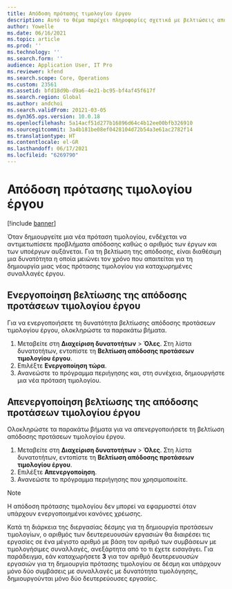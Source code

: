 ```yaml
---
title: Απόδοση πρότασης τιμολογίου έργου
description: Αυτό το θέμα παρέχει πληροφορίες σχετικά με βελτιώσεις απόδοσης σε προτάσεις τιμολογίου έργου.
author: Yowelle
ms.date: 06/16/2021
ms.topic: article
ms.prod: ''
ms.technology: ''
ms.search.form: ''
audience: Application User, IT Pro
ms.reviewer: kfend
ms.search.scope: Core, Operations
ms.custom: 23561
ms.assetid: bfd18d9b-d9a6-4e21-bc95-bf4af45f617f
ms.search.region: Global
ms.author: andchoi
ms.search.validFrom: 20121-03-05
ms.dyn365.ops.version: 10.0.18
ms.openlocfilehash: 5a14acf51d277b16896d64c4b12ee00bfb326910
ms.sourcegitcommit: 3a4b181be08ef0428104d72b54a3e61ac2782f14
ms.translationtype: HT
ms.contentlocale: el-GR
ms.lasthandoff: 06/17/2021
ms.locfileid: "6269790"
---
```

# <a name="project-invoice-proposal-performance"></a>Απόδοση πρότασης τιμολογίου έργου

[!include [banner](../includes/banner.md)]

Όταν δημιουργείτε μια νέα πρόταση τιμολογίου, ενδέχεται να αντιμετωπίσετε προβλήματα απόδοσης καθώς ο αριθμός των έργων και των υποέργων αυξάνεται. Για τη βελτίωση της απόδοσης, είναι διαθέσιμη μια δυνατότητα η οποία μειώνει τον χρόνο που απαιτείται για τη δημιουργία μιας νέας πρότασης τιμολογίου για καταχωρημένες συναλλαγές έργου.

## <a name="enable-project-invoice-proposal-performance-enhancement"></a>Ενεργοποίηση βελτίωσης της απόδοσης προτάσεων τιμολογίου έργου
Για να ενεργοποιήσετε τη δυνατότητα βελτίωσης απόδοσης προτάσεων τιμολογίου έργου, ολοκληρώστε τα παρακάτω βήματα.

1.  Μεταβείτε στη **Διαχείριση δυνατοτήτων** > **Όλες**. Στη λίστα δυνατοτήτων, εντοπίστε τη **Βελτίωση απόδοσης προτάσεων τιμολογίου έργου**.
2.  Επιλέξτε **Ενεργοποίηση τώρα**.
3.  Ανανεώστε το πρόγραμμα περιήγησης και, στη συνέχεια, δημιουργήστε μια νέα πρόταση τιμολογίου.

## <a name="turn-off-project-invoice-proposal-performance-enhancement"></a>Απενεργοποίηση βελτίωσης της απόδοσης προτάσεων τιμολογίου έργου
Ολοκληρώστε τα παρακάτω βήματα για να απενεργοποιήσετε τη βελτίωση απόδοσης προτάσεων τιμολογίου έργου.

1.  Μεταβείτε στη **Διαχείριση δυνατοτήτων** > **Όλες**. Στη λίστα δυνατοτήτων, εντοπίστε τη **Βελτίωση απόδοσης προτάσεων τιμολογίου έργου**.
2.  Επιλέξτε **Απενεργοποίηση**.
3.  Ανανεώστε το πρόγραμμα περιήγησης που χρησιμοποιείτε.

> [!NOTE]
> Η απόδοση πρότασης τιμολογίου δεν μπορεί να εφαρμοστεί όταν υπάρχουν ενεργοποιημένοι κανόνες χρέωσης.
> 
> Κατά τη διάρκεια της διεργασίας δέσμης για τη δημιουργία προτάσεων τιμολογίων, ο αριθμός των δευτερευουσών εργασιών θα διαιρέσει τις εργασίες σε ένα μέγιστο αριθμό με βάση τον αριθμό των συμβάσεων με τιμολογήσιμες συναλλαγές, ανεξάρτητα από το τι έχετε εισαγάγει. Για παράδειγμα, εάν καταχωρήσετε **3** για τον αριθμό δευτερευουσών εργασιών για τη δημιουργία πρότασης τιμολογίου σε δέσμη και υπάρχουν μόνο δύο συμβάσεις με συναλλαγές με δυνατότητα τιμολόγησης, δημιουργούνται μόνο δύο δευτερεύουσες εργασίες.
